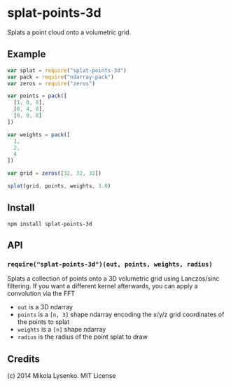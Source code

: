 splat-points-3d
===============
Splats a point cloud onto a volumetric grid.

## Example

```javascript
var splat = require("splat-points-3d")
var pack = require("ndarray-pack")
var zeros = require("zeros")

var points = pack([
  [1, 0, 0],
  [0, 4, 0],
  [0, 0, 8]
])

var weights = pack([
  1,
  2,
  4
])

var grid = zeros([32, 32, 32])

splat(grid, points, weights, 3.0)
```

## Install

```
npm install splat-points-3d
```

## API

### `require("splat-points-3d")(out, points, weights, radius)`
Splats a collection of points onto a 3D volumetric grid using Lanczos/sinc filtering.  If you want a different kernel afterwards, you can apply a convolution via the FFT

* `out` is a 3D ndarray
* `points` is a `[n, 3]` shape ndarray encoding the x/y/z grid coordinates of the points to splat
* `weights` is a `[n]` shape ndarray
* `radius` is the radius of the point splat to draw


## Credits
(c) 2014 Mikola Lysenko. MIT License